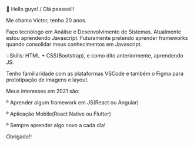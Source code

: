  👋 Hello guys! / Olá pessoal!!


Me chamo Victor, tenho 20 anos.

Faço tecnólogo em Análise e Desenvolvimento de Sistemas. Atualmente estou aprendendo Javascript. Futuramente pretendo aprender frameworks 
quando consolidar meus conhecimentos em Javascript.


💡Skills: HTML + CSS(Bootstrap), e como dito anteriormente, aprendendo JS.


Tenho familiaridade com as plataformas VSCode e também o Figma para prototipação de imagens e layout.

Meus interesses em 2021 são: 

º Aprender algum framework em JS(React ou Angular)

º Aplicação Mobile(React Native ou Flutter)

º Sempre aprender algo novo a cada dia!

Obrigado!!




